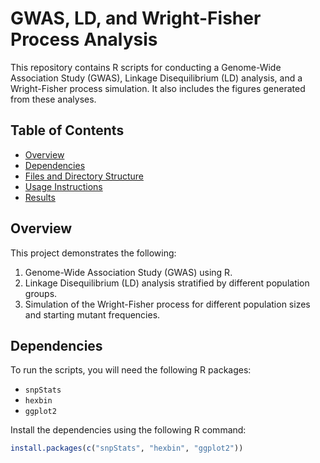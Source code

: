 # GWAS, LD, and Wright-Fisher Process Analysis

This repository contains R scripts for conducting a Genome-Wide Association Study (GWAS), Linkage Disequilibrium (LD) analysis, and a Wright-Fisher process simulation. It also includes the figures generated from these analyses.

## Table of Contents
- [Overview](#overview)
- [Dependencies](#dependencies)
- [Files and Directory Structure](#files-and-directory-structure)
- [Usage Instructions](#usage-instructions)
- [Results](#results)

## Overview
This project demonstrates the following:
1. Genome-Wide Association Study (GWAS) using R.
2. Linkage Disequilibrium (LD) analysis stratified by different population groups.
3. Simulation of the Wright-Fisher process for different population sizes and starting mutant frequencies.

## Dependencies
To run the scripts, you will need the following R packages:
- `snpStats`
- `hexbin`
- `ggplot2`

Install the dependencies using the following R command:
```r
install.packages(c("snpStats", "hexbin", "ggplot2"))
